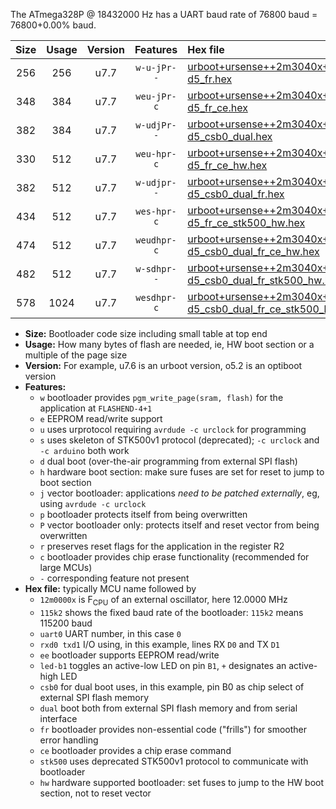The ATmega328P @ 18432000 Hz has a UART baud rate of 76800 baud = 76800+0.00% baud.

|Size|Usage|Version|Features|Hex file|
|:-:|:-:|:-:|:-:|:--|
|256|256|u7.7|`w-u-jPr--`|[urboot+ursense++2m3040x++++9k6_uart0_rxd0_txd1_led-d5_fr.hex](https://raw.githubusercontent.com/stefanrueger/urboot.hex/main/boards/ursense/external_oscillator/fcpu++2m3040_Hz/br++++9k6_bps/urboot+ursense++2m3040x++++9k6_uart0_rxd0_txd1_led-d5_fr.hex)|
|348|384|u7.7|`weu-jPr-c`|[urboot+ursense++2m3040x++++9k6_uart0_rxd0_txd1_ee_led-d5_fr_ce.hex](https://raw.githubusercontent.com/stefanrueger/urboot.hex/main/boards/ursense/external_oscillator/fcpu++2m3040_Hz/br++++9k6_bps/urboot+ursense++2m3040x++++9k6_uart0_rxd0_txd1_ee_led-d5_fr_ce.hex)|
|382|384|u7.7|`w-udjPr--`|[urboot+ursense++2m3040x++++9k6_uart0_rxd0_txd1_led-d5_csb0_dual.hex](https://raw.githubusercontent.com/stefanrueger/urboot.hex/main/boards/ursense/external_oscillator/fcpu++2m3040_Hz/br++++9k6_bps/urboot+ursense++2m3040x++++9k6_uart0_rxd0_txd1_led-d5_csb0_dual.hex)|
|330|512|u7.7|`weu-hpr-c`|[urboot+ursense++2m3040x++++9k6_uart0_rxd0_txd1_ee_led-d5_fr_ce_hw.hex](https://raw.githubusercontent.com/stefanrueger/urboot.hex/main/boards/ursense/external_oscillator/fcpu++2m3040_Hz/br++++9k6_bps/urboot+ursense++2m3040x++++9k6_uart0_rxd0_txd1_ee_led-d5_fr_ce_hw.hex)|
|382|512|u7.7|`w-udjpr--`|[urboot+ursense++2m3040x++++9k6_uart0_rxd0_txd1_led-d5_csb0_dual_fr.hex](https://raw.githubusercontent.com/stefanrueger/urboot.hex/main/boards/ursense/external_oscillator/fcpu++2m3040_Hz/br++++9k6_bps/urboot+ursense++2m3040x++++9k6_uart0_rxd0_txd1_led-d5_csb0_dual_fr.hex)|
|434|512|u7.7|`wes-hpr-c`|[urboot+ursense++2m3040x++++9k6_uart0_rxd0_txd1_ee_led-d5_fr_ce_stk500_hw.hex](https://raw.githubusercontent.com/stefanrueger/urboot.hex/main/boards/ursense/external_oscillator/fcpu++2m3040_Hz/br++++9k6_bps/urboot+ursense++2m3040x++++9k6_uart0_rxd0_txd1_ee_led-d5_fr_ce_stk500_hw.hex)|
|474|512|u7.7|`weudhpr-c`|[urboot+ursense++2m3040x++++9k6_uart0_rxd0_txd1_ee_led-d5_csb0_dual_fr_ce_hw.hex](https://raw.githubusercontent.com/stefanrueger/urboot.hex/main/boards/ursense/external_oscillator/fcpu++2m3040_Hz/br++++9k6_bps/urboot+ursense++2m3040x++++9k6_uart0_rxd0_txd1_ee_led-d5_csb0_dual_fr_ce_hw.hex)|
|482|512|u7.7|`w-sdhpr--`|[urboot+ursense++2m3040x++++9k6_uart0_rxd0_txd1_led-d5_csb0_dual_fr_stk500_hw.hex](https://raw.githubusercontent.com/stefanrueger/urboot.hex/main/boards/ursense/external_oscillator/fcpu++2m3040_Hz/br++++9k6_bps/urboot+ursense++2m3040x++++9k6_uart0_rxd0_txd1_led-d5_csb0_dual_fr_stk500_hw.hex)|
|578|1024|u7.7|`wesdhpr-c`|[urboot+ursense++2m3040x++++9k6_uart0_rxd0_txd1_ee_led-d5_csb0_dual_fr_ce_stk500_hw.hex](https://raw.githubusercontent.com/stefanrueger/urboot.hex/main/boards/ursense/external_oscillator/fcpu++2m3040_Hz/br++++9k6_bps/urboot+ursense++2m3040x++++9k6_uart0_rxd0_txd1_ee_led-d5_csb0_dual_fr_ce_stk500_hw.hex)|

- **Size:** Bootloader code size including small table at top end
- **Usage:** How many bytes of flash are needed, ie, HW boot section or a multiple of the page size
- **Version:** For example, u7.6 is an urboot version, o5.2 is an optiboot version
- **Features:**
  + `w` bootloader provides `pgm_write_page(sram, flash)` for the application at `FLASHEND-4+1`
  + `e` EEPROM read/write support
  + `u` uses urprotocol requiring `avrdude -c urclock` for programming
  + `s` uses skeleton of STK500v1 protocol (deprecated); `-c urclock` and `-c arduino` both work
  + `d` dual boot (over-the-air programming from external SPI flash)
  + `h` hardware boot section: make sure fuses are set for reset to jump to boot section
  + `j` vector bootloader: applications *need to be patched externally*, eg, using `avrdude -c urclock`
  + `p` bootloader protects itself from being overwritten
  + `P` vector bootloader only: protects itself and reset vector from being overwritten
  + `r` preserves reset flags for the application in the register R2
  + `c` bootloader provides chip erase functionality (recommended for large MCUs)
  + `-` corresponding feature not present
- **Hex file:** typically MCU name followed by
  + `12m0000x` is F<sub>CPU</sub> of an external oscillator, here 12.0000 MHz
  + `115k2` shows the fixed baud rate of the bootloader: `115k2` means 115200 baud
  + `uart0` UART number, in this case `0`
  + `rxd0 txd1` I/O using, in this example, lines RX `D0` and TX `D1`
  + `ee` bootloader supports EEPROM read/write
  + `led-b1` toggles an active-low LED on pin `B1`, `+` designates an active-high LED
  + `csb0` for dual boot uses, in this example, pin B0 as chip select of external SPI flash memory
  + `dual` boot both from external SPI flash memory and from serial interface
  + `fr` bootloader provides non-essential code ("frills") for smoother error handling
  + `ce` bootloader provides a chip erase command
  + `stk500` uses deprecated STK500v1 protocol to communicate with bootloader
  + `hw` hardware supported bootloader: set fuses to jump to the HW boot section, not to reset vector
